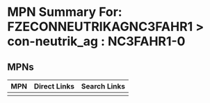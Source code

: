 



# MPN Summary For: FZECONNEUTRIKAGNC3FAHR1 > con-neutrik_ag : NC3FAHR1-0

## MPNs
  

|MPN|Direct Links|Search Links|
| :--- | :--- | :--- |
||||
